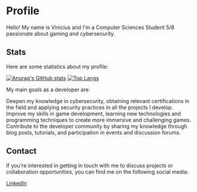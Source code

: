 # Profile
Hello! My name is Vinicius and I'm a Computer Sciences Student 5/8 passionate about gaming and cybersecurity.

## Stats
Here are some statistics about my profile:

[![Anurag's GitHub stats](https://github-readme-stats.vercel.app/api?username=paraizovinicius)](https://github.com/anuraghazra/github-readme-stats)
[![Top Langs](https://github-readme-stats.vercel.app/api/top-langs/?username=paraizovinicius)](https://github.com/anuraghazra/github-readme-stats)

My main goals as a developer are:

Deepen my knowledge in cybersecurity, obtaining relevant certifications in the field and applying security practices in all the projects I develop.
Improve my skills in game development, learning new technologies and programming techniques to create more immersive and challenging games.
Contribute to the developer community by sharing my knowledge through blog posts, tutorials, and participation in events and discussion forums.

## Contact
If you're interested in getting in touch with me to discuss projects or collaboration opportunities, you can find me on the following social media:

[LinkedIn](https://www.linkedin.com/in/paraizovinicius/)
